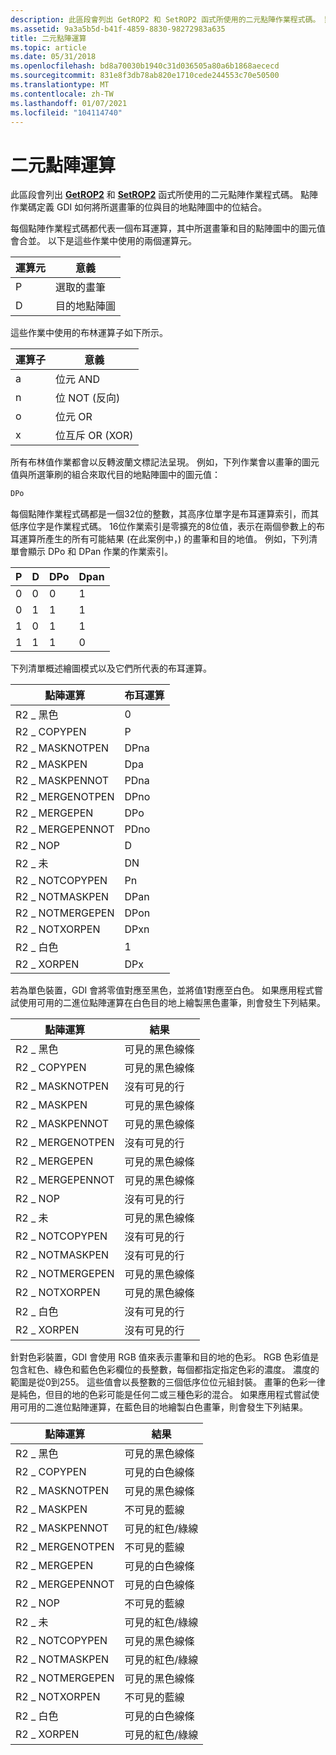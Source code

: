 ```yaml
---
description: 此區段會列出 GetROP2 和 SetROP2 函式所使用的二元點陣作業程式碼。 點陣作業碼定義 GDI 如何將所選畫筆的位與目的地點陣圖中的位結合。
ms.assetid: 9a3a5b5d-b41f-4859-8830-98272983a635
title: 二元點陣運算
ms.topic: article
ms.date: 05/31/2018
ms.openlocfilehash: bd8a70030b1940c31d036505a80a6b1868aececd
ms.sourcegitcommit: 831e8f3db78ab820e1710cede244553c70e50500
ms.translationtype: MT
ms.contentlocale: zh-TW
ms.lasthandoff: 01/07/2021
ms.locfileid: "104114740"
---
```

# <a name="binary-raster-operations"></a>二元點陣運算

此區段會列出 [**GetROP2**](/windows/desktop/api/Wingdi/nf-wingdi-getrop2) 和 [**SetROP2**](/windows/desktop/api/Wingdi/nf-wingdi-setrop2) 函式所使用的二元點陣作業程式碼。 點陣作業碼定義 GDI 如何將所選畫筆的位與目的地點陣圖中的位結合。

每個點陣作業程式碼都代表一個布耳運算，其中所選畫筆和目的點陣圖中的圖元值會合並。 以下是這些作業中使用的兩個運算元。



| 運算元 | 意義            |
|---------|--------------------|
| P       | 選取的畫筆       |
| D       | 目的地點陣圖 |



 

這些作業中使用的布林運算子如下所示。



| 運算子 | 意義                    |
|----------|----------------------------|
| a        | 位元 AND                |
| n        | 位 NOT (反向)       |
| o        | 位元 OR                 |
| x        | 位互斥 OR (XOR)  |



 

所有布林值作業都會以反轉波蘭文標記法呈現。 例如，下列作業會以畫筆的圖元值與所選筆刷的組合來取代目的地點陣圖中的圖元值：


```C++
DPo 
```



每個點陣作業程式碼都是一個32位的整數，其高序位單字是布耳運算索引，而其低序位字是作業程式碼。 16位作業索引是零擴充的8位值，表示在兩個參數上的布耳運算所產生的所有可能結果 (在此案例中，) 的畫筆和目的地值。 例如，下列清單會顯示 DPo 和 DPan 作業的作業索引。



| P   | D   | DPo | Dpan |
|-----|-----|-----|------|
| 0   | 0   | 0   | 1    |
| 0   | 1   | 1   | 1    |
| 1   | 0   | 1   | 1    |
| 1   | 1   | 1   | 0    |



 

下列清單概述繪圖模式以及它們所代表的布耳運算。



| 點陣運算 | 布耳運算 |
|------------------|-------------------|
| R2 \_ 黑色        | 0                 |
| R2 \_ COPYPEN      | P                 |
| R2 \_ MASKNOTPEN   | DPna              |
| R2 \_ MASKPEN      | Dpa               |
| R2 \_ MASKPENNOT   | PDna              |
| R2 \_ MERGENOTPEN  | DPno              |
| R2 \_ MERGEPEN     | DPo               |
| R2 \_ MERGEPENNOT  | PDno              |
| R2 \_ NOP          | D                 |
| R2 \_ 未          | DN                |
| R2 \_ NOTCOPYPEN   | Pn                |
| R2 \_ NOTMASKPEN   | DPan              |
| R2 \_ NOTMERGEPEN  | DPon              |
| R2 \_ NOTXORPEN    | DPxn              |
| R2 \_ 白色        | 1                 |
| R2 \_ XORPEN       | DPx               |



 

若為單色裝置，GDI 會將零值對應至黑色，並將值1對應至白色。 如果應用程式嘗試使用可用的二進位點陣運算在白色目的地上繪製黑色畫筆，則會發生下列結果。



| 點陣運算 | 結果             |
|------------------|--------------------|
| R2 \_ 黑色        | 可見的黑色線條 |
| R2 \_ COPYPEN      | 可見的黑色線條 |
| R2 \_ MASKNOTPEN   | 沒有可見的行    |
| R2 \_ MASKPEN      | 可見的黑色線條 |
| R2 \_ MASKPENNOT   | 可見的黑色線條 |
| R2 \_ MERGENOTPEN  | 沒有可見的行    |
| R2 \_ MERGEPEN     | 可見的黑色線條 |
| R2 \_ MERGEPENNOT  | 可見的黑色線條 |
| R2 \_ NOP          | 沒有可見的行    |
| R2 \_ 未          | 可見的黑色線條 |
| R2 \_ NOTCOPYPEN   | 沒有可見的行    |
| R2 \_ NOTMASKPEN   | 沒有可見的行    |
| R2 \_ NOTMERGEPEN  | 可見的黑色線條 |
| R2 \_ NOTXORPEN    | 可見的黑色線條 |
| R2 \_ 白色        | 沒有可見的行    |
| R2 \_ XORPEN       | 沒有可見的行    |



 

針對色彩裝置，GDI 會使用 RGB 值來表示畫筆和目的地的色彩。 RGB 色彩值是包含紅色、綠色和藍色色彩欄位的長整數，每個都指定指定色彩的濃度。 濃度的範圍是從0到255。 這些值會以長整數的三個低序位位元組封裝。 畫筆的色彩一律是純色，但目的地的色彩可能是任何二或三種色彩的混合。 如果應用程式嘗試使用可用的二進位點陣運算，在藍色目的地繪製白色畫筆，則會發生下列結果。



| 點陣運算 | 結果                 |
|------------------|------------------------|
| R2 \_ 黑色        | 可見的黑色線條     |
| R2 \_ COPYPEN      | 可見的白色線條     |
| R2 \_ MASKNOTPEN   | 可見的黑色線條     |
| R2 \_ MASKPEN      | 不可見的藍線    |
| R2 \_ MASKPENNOT   | 可見的紅色/綠線 |
| R2 \_ MERGENOTPEN  | 不可見的藍線    |
| R2 \_ MERGEPEN     | 可見的白色線條     |
| R2 \_ MERGEPENNOT  | 可見的白色線條     |
| R2 \_ NOP          | 不可見的藍線    |
| R2 \_ 未          | 可見的紅色/綠線 |
| R2 \_ NOTCOPYPEN   | 可見的黑色線條     |
| R2 \_ NOTMASKPEN   | 可見的紅色/綠線 |
| R2 \_ NOTMERGEPEN  | 可見的黑色線條     |
| R2 \_ NOTXORPEN    | 不可見的藍線    |
| R2 \_ 白色        | 可見的白色線條     |
| R2 \_ XORPEN       | 可見的紅色/綠線 |



 

 

 



